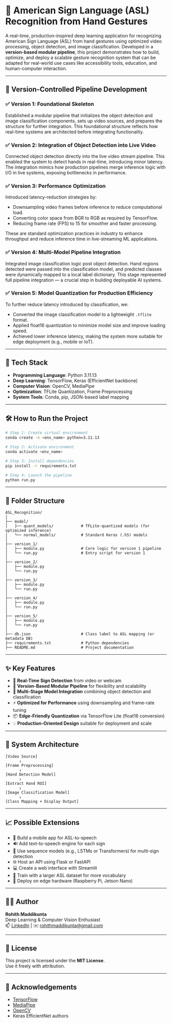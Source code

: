 # 🧠 American Sign Language (ASL) Recognition from Hand Gestures

A real-time, production-inspired deep learning application for recognizing American Sign Language (ASL) from hand gestures using optimized video processing, object detection, and image classification. Developed in a **version-based modular pipeline**, this project demonstrates how to build, optimize, and deploy a scalable gesture recognition system that can be adapted for real-world use cases like accessibility tools, education, and human-computer interaction.

---

## 🚀 Version-Controlled Pipeline Development

### ✅ Version 1: Foundational Skeleton
Established a modular pipeline that initializes the object detection and image classification components, sets up video sources, and prepares the structure for further integration. This foundational structure reflects how real-time systems are architected before integrating functionality.

### ✅ Version 2: Integration of Object Detection into Live Video
Connected object detection directly into the live video stream pipeline. This enabled the system to detect hands in real-time, introducing minor latency. The integration mimics how production pipelines merge inference logic with I/O in live systems, exposing bottlenecks in performance.

### ✅ Version 3: Performance Optimization
Introduced latency-reduction strategies by:
- Downsampling video frames before inference to reduce computational load.
- Converting color space from BGR to RGB as required by TensorFlow.
- Reducing frame rate (FPS) to 15 for smoother and faster processing.

These are standard optimization practices in industry to enhance throughput and reduce inference time in live-streaming ML applications.

### ✅ Version 4: Multi-Model Pipeline Integration
Integrated image classification logic post object detection. Hand regions detected were passed into the classification model, and predicted classes were dynamically mapped to a local label dictionary. This stage represented full pipeline integration — a crucial step in building deployable AI systems.

### ✅ Version 5: Model Quantization for Production Efficiency
To further reduce latency introduced by classification, we:
- Converted the image classification model to a lightweight `.tflite` format.
- Applied float16 quantization to minimize model size and improve loading speed.
- Achieved lower inference latency, making the system more suitable for edge deployment (e.g., mobile or IoT).

---

## 🧪 Tech Stack

- **Programming Language**: Python 3.11.13
- **Deep Learning**: TensorFlow, Keras (EfficientNet backbone)
- **Computer Vision**: OpenCV, MediaPipe
- **Optimization**: TFLite Quantization, Frame Preprocessing
- **System Tools**: Conda, pip, JSON-based label mapping

---

## 🛠️ How to Run the Project

```bash
# Step 1: Create virtual environment
conda create -n <env_name> python=3.11.13

# Step 2: Activate environment
conda activate <env_name>

# Step 3: Install dependencies
pip install -r requirements.txt

# Step 4: Launch the pipeline
python run.py
```

---

## 📂 Folder Structure

```
ASL_Recognition/
│
├── model/
│   ├── quant_models/            # TFLite-quantized models (for optimized inference)
│   └── normal_models/           # Standard Keras (.h5) models
│
├── version_1/
│   ├── module.py                # Core logic for version 1 pipeline
│   └── run.py                   # Entry script for version 1
│
├── version_2/
│   ├── module.py
│   └── run.py
│
├── version_3/
│   ├── module.py
│   └── run.py
│
├── version_4/
│   ├── module.py
│   └── run.py
│
├── version_5/
│   ├── module.py
│   └── run.py
│
├── db.json                      # Class label to ASL mapping (or metadata DB)
├── requirements.txt             # Python dependencies
├── README.md                    # Project documentation
```

---

## ✨ Key Features

- 🎥 **Real-Time Sign Detection** from video or webcam
- 🧩 **Version-Based Modular Pipeline** for flexibility and scalability
- 🧠 **Multi-Stage Model Integration** combining object detection and classification
- ⚡ **Optimized for Performance** using downsampling and frame-rate tuning
- 📦 **Edge-Friendly Quantization** via TensorFlow Lite (float16 conversion)
- 💡 **Production-Oriented Design** suitable for deployment and scale

---

## 🧠 System Architecture

```
[Video Source]
      ↓
[Frame Preprocessing]
      ↓
[Hand Detection Model]
      ↓
[Extract Hand ROI]
      ↓
[Image Classification Model]
      ↓
[Class Mapping + Display Output]
```

---

## 📈 Possible Extensions

- 📱 Build a mobile app for ASL-to-speech
- 🔊 Add text-to-speech engine for each sign
- 🔁 Use sequence models (e.g., LSTMs or Transformers) for multi-sign detection
- 🌐 Host an API using Flask or FastAPI
- 💻 Create a web interface with Streamlit
- 🧠 Train with a larger ASL dataset for more vocabulary
- 🚀 Deploy on edge hardware (Raspberry Pi, Jetson Nano)

---

## 👨‍💻 Author

**Rohith Maddikunta**  
Deep Learning & Computer Vision Enthusiast  
📫 [LinkedIn](https://www.linkedin.com/in/rohith-maddikunta/) | ✉️ rohithmaddikunta@gmail.com

---

## 📜 License

This project is licensed under the **MIT License**.  
Use it freely with attribution.

---

## 🙌 Acknowledgements

- [TensorFlow](https://www.tensorflow.org/)
- [MediaPipe](https://mediapipe.dev/)
- [OpenCV](https://opencv.org/)
- Keras EfficientNet authors